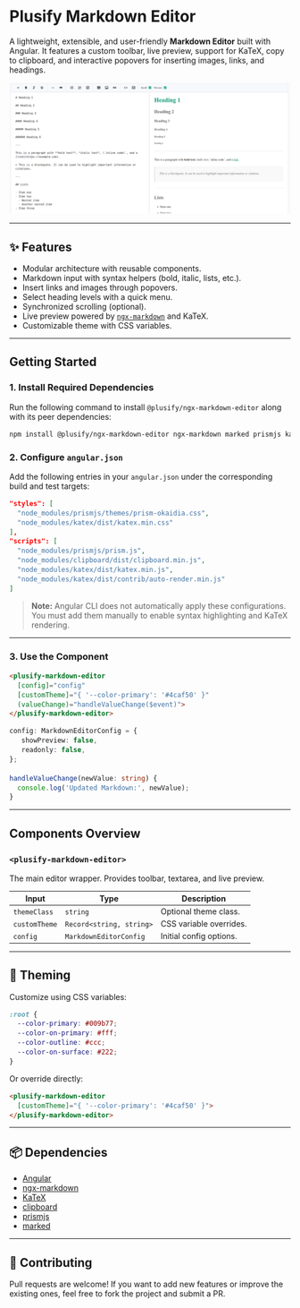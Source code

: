 # Plusify Markdown Editor

A lightweight, extensible, and user-friendly **Markdown Editor** built with Angular. It features a custom toolbar, live preview, support for KaTeX, copy to clipboard, and interactive popovers for inserting images, links, and headings.

![Vista previa](https://raw.githubusercontent.com/RockyCott/Angular-UI-Plusify/main/projects/ngx-markdown-editor/src/assets/markdown-editor.png)

---

## ✨ Features

- Modular architecture with reusable components.
- Markdown input with syntax helpers (bold, italic, lists, etc.).
- Insert links and images through popovers.
- Select heading levels with a quick menu.
- Synchronized scrolling (optional).
- Live preview powered by [`ngx-markdown`](https://github.com/jfcere/ngx-markdown) and KaTeX.
- Customizable theme with CSS variables.

---

## Getting Started

### 1. Install Required Dependencies

Run the following command to install `@plusify/ngx-markdown-editor` along with its peer dependencies:

```bash
npm install @plusify/ngx-markdown-editor ngx-markdown marked prismjs katex clipboard
```

### 2. Configure `angular.json`

Add the following entries in your `angular.json` under the corresponding build and test targets:

```json
"styles": [
  "node_modules/prismjs/themes/prism-okaidia.css",
  "node_modules/katex/dist/katex.min.css"
],
"scripts": [
  "node_modules/prismjs/prism.js",
  "node_modules/clipboard/dist/clipboard.min.js",
  "node_modules/katex/dist/katex.min.js",
  "node_modules/katex/dist/contrib/auto-render.min.js"
]
```

> **Note:** Angular CLI does not automatically apply these configurations. You must add them manually to enable syntax highlighting and KaTeX rendering.

---

### 3. Use the Component

```html
<plusify-markdown-editor
  [config]="config"
  [customTheme]="{ '--color-primary': '#4caf50' }"
  (valueChange)="handleValueChange($event)">
</plusify-markdown-editor>
```

```typescript
config: MarkdownEditorConfig = {
   showPreview: false,
   readonly: false,
};

handleValueChange(newValue: string) {
  console.log('Updated Markdown:', newValue);
}
```

---

## Components Overview

### `<plusify-markdown-editor>`

The main editor wrapper. Provides toolbar, textarea, and live preview.

| Input         | Type                     | Description                         |
| ------------- | ------------------------ | ----------------------------------- |
| `themeClass`  | `string`                 | Optional theme class.               |
| `customTheme` | `Record<string, string>` | CSS variable overrides.             |
| `config`      | `MarkdownEditorConfig`   | Initial config options.             |

---

## 🎨 Theming

Customize using CSS variables:

```css
:root {
  --color-primary: #009b77;
  --color-on-primary: #fff;
  --color-outline: #ccc;
  --color-on-surface: #222;
}
```

Or override directly:

```html
<plusify-markdown-editor
  [customTheme]="{ '--color-primary': '#4caf50' }">
</plusify-markdown-editor>
```

---

## 📦 Dependencies

- [Angular](https://angular.dev/)
- [ngx-markdown](https://github.com/jfcere/ngx-markdown)
- [KaTeX](https://katex.org/)
- [clipboard](https://clipboardjs.com/)
- [prismjs](https://prismjs.com/)
- [marked](https://marked.js.org/)

---

## 🙌 Contributing

Pull requests are welcome! If you want to add new features or improve the existing ones, feel free to fork the project and submit a PR.
